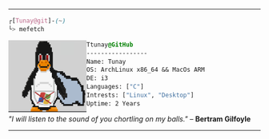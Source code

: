 <hr>

```css
┌[Tunay@git]-(~)
└> mefetch
```
 

<div style="display:block;text-align:left"><img align="left" src="LINUX_S.png" border="0" style="width:156px;">
  
  ```css
  Ttunay@GitHub
  -----------------
  Name: Tunay
  OS: ArchLinux x86_64 && MacOs ARM
  DE: i3
  Languages: ["C"]
  Intrests: ["Linux", "Desktop"]  
  Uptime: 2 Years
  ```
</div>



<i>"I will listen to the sound of you chortling on my balls."</i>
                                  – <b>Bertram Gilfoyle</b>
<hr>
